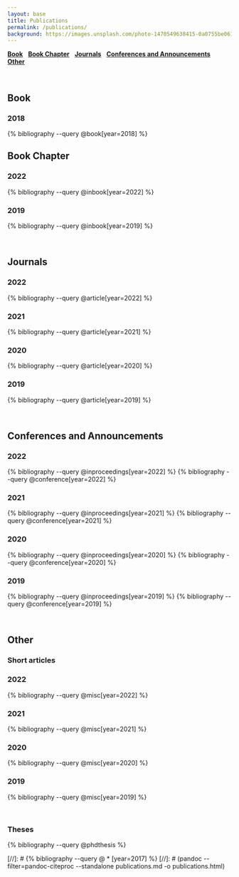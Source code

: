 ```yaml
---
layout: base
title: Publications
permalink: /publications/
background: https://images.unsplash.com/photo-1470549638415-0a0755be0619?auto=format&w=2000
---
```


<!-- # Bibliography -->

[**Book**](#book) &nbsp; [**Book Chapter**](#book-chapter) &nbsp; [**Journals**](#journals) &nbsp; [**Conferences and Announcements**](#conferences-and-announcements) &nbsp; [**Other**](#other)

<br/>

## Book

<p style="margin-bottom:15px"></p>

### 2018

{% bibliography --query @book[year=2018] %}
<br/>

## Book Chapter
<p style="margin-bottom:15px"></p>

### 2022

{% bibliography --query @inbook[year=2022] %}

### 2019

{% bibliography --query @inbook[year=2019] %}


<br/>

## Journals

<p style="margin-bottom:15px"></p>

### 2022

{% bibliography --query @article[year=2022] %}

### 2021

{% bibliography --query @article[year=2021] %}

### 2020

{% bibliography --query @article[year=2020] %}

### 2019

{% bibliography --query @article[year=2019] %}

<br/>

## Conferences and Announcements

<p style="margin-bottom:15px"></p>

<!-- ### 2020

{% bibliography --query @inproceedings[year=2020] %} -->

### 2022

{% bibliography --query @inproceedings[year=2022] %}
{% bibliography --query @conference[year=2022] %}

### 2021

{% bibliography --query @inproceedings[year=2021] %}
{% bibliography --query @conference[year=2021] %}

### 2020

{% bibliography --query @inproceedings[year=2020] %}
{% bibliography --query @conference[year=2020] %}

### 2019

{% bibliography --query @inproceedings[year=2019] %}
{% bibliography --query @conference[year=2019] %}


<br/>

## Other

<p style="margin-bottom:15px"></p>

### Short articles
<p style="margin-bottom:15px"></p>

### 2022

{% bibliography --query @misc[year=2022] %}

### 2021

{% bibliography --query @misc[year=2021] %}

### 2020

{% bibliography --query @misc[year=2020] %}

### 2019

{% bibliography --query @misc[year=2019] %}

<br/>



### Theses

{% bibliography --query @phdthesis %}


[//]: # {% bibliography --query @ \* [year=2017] %}
[//]: # (pandoc --filter=pandoc-citeproc --standalone publications.md -o publications.html)
